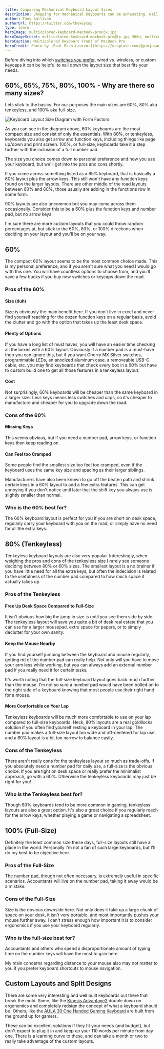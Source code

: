 ```yaml
---
title: Comparing Mechanical Keyboard Layout Sizes
description: Shopping for mechanical keyboards can be exhausting. Nail down the keyboard layout size that best fits your needs to narrow down the search early.
author: Tony Sullivan
authorUrl: https://twitter.com/thekeycap
type: learn
heroImage: multicolored-keyboard-macbook-pro@3x.jpg
heroImageSrcset: multicolored-keyboard-macbook-pro@1x.jpg 368w, multicolored-keyboard-macbook-pro@2x.jpg 736w, multicolored-keyboard-macbook-pro@3x.jpg 1104w
heroCaption: Multicolored Keyboard Front of MacBook Pro
heroCredit: Photo by [Paul Esch-Laurent](https://unsplash.com/@pinjasaur)
---
```


Before diving into which [switches you prefer](https://thekeycap.com/learn/comparing-keyboard-switches), wired vs. wireless, or custom keycaps it can be helpful to nail down the layout size that best fits your needs.

## 60%, 65%, 75%, 80%, 100% - Why are there so many sizes?

Lets stick to the basics. For our purposes the main sizes are 60%, 80% aka tenkeyless, and 100% aka full-size.

![Keyboard Layout Size Diagram with Form Factors](https://upload.wikimedia.org/wikipedia/commons/3/37/ANSI_Keyboard_Layout_Diagram_with_Form_Factor.svg 'Keyboard Layout Size Diagram with Form Factors')

As you can see in the diagram above, 60% keyboards are the most compact size and consist of only the essentials. With 80%, or tenkeyless, keyboards you also get arrow and function keys, including things like page up/down and print screen. 100%, or full-size, keyboards take it a step further with the inclusion of a full number pad.

The size you choice comes down to personal preference and how you use your keyboard, but we'll get into the pros and cons shortly.

If you come across something listed as a 65% keyboard, that is basically a 60% layout plus the arrow keys. This still won't have any function keys found on the larger layouts. There are other middle of the road layouts between 60% and 80%, those usually are adding in the functions row in some form.

90% layouts are also uncommon but you may come across them occasionally. Consider this to be a 60% plus the function keys and number pad, but no arrow keys.

I'm sure there are more custom layouts that you could throw random percentages at, but stick to the 60%, 80%, or 100% directions when deciding on your layout and you'll be on your way.

## 60%

The compact 60% layout seems to be the most common choice made. This is my personal preference, and if you aren't sure what you need I would go with this one. You will have countless options to choose from, and you'll save a few bucks if you buy new switches or keycaps down the road.

### Pros of the 60%

#### Size (duh)

Size is obviously the main benefit here. If you don't live in excel and never find yourself reaching for the dozen function keys on a regular basis, avoid the clutter and go with the option that takes up the least desk space.

#### Plenty of Options

If you have a long list of must haves, you will have an easier time checking all the boxes with a 60% layout. Obviously if a number pad is a must-have then you can ignore this, but if you want Cherry MX Silver switches, programmable LEDs, an anodized aluminum case, a removeable USB-C cable, etc. you may find keyboards that check every box in a 60% but have to custom build one to get all those features in a tenkeyless layout.

#### Cost

Not surprisingly, 60% keyboards will be cheaper than the same keyboard in a larger size. Less keys means less switches and caps, so it's cheaper to manufacture and cheaper for you to upgrade down the road.

### Cons of the 60%

#### Missing Keys

This seems obvious, but if you need a number pad, arrow keys, or function keys then keep reading on.

#### Can Feel too Cramped

Some people find the smallest size too feel too cramped, even if the keyboard uses the same key size and spacing as their larger siblings.

Manufacturers have also been known to go off the beaten path and shrink certain keys in a 60% layout to add a few extra features. This can get annoying if you don't notice until later that the shift key you always use is slightly smaller than normal.

### Who is the 60% best for?

The 60% keyboard layout is perfect for you if you are short on desk space, regularly carry your keyboard with you on the road, or simply have no need for all the extra keys.

## 80% (Tenkeyless)

Tenkeyless keyboard layouts are also very popular. Interestingly, when weighing the pros and cons of the tenkeyless size I rarely see someone deciding between 80% or 60% sizes. The smallest layout is a no brainer if you have little need for all the extra keys, but often the indecision is related to the usefulness of the number pad compared to how much space it actually takes up.

### Pros of the Tenkeyless

#### Free Up Desk Space Compared to Full-Size

It isn't obvious how big the jump in size is until you see them side by side. The tenkeyless layout will save you quite a bit of desk real estate that you can use for a larger mousepad, extra space for papers, or to simply declutter for your own sanity.

#### Keep the Mouse Nearby

If you find yourself jumping between the keyboard and mouse regularly, getting rid of the number pad can really help. Not only will you have to move your arm less while working, but you can always add an external number pad if you really need it for certain tasks.

It's worth noting that the full-size keyboard layout goes back much further than the mouse. I'm not so sure a number pad would have been bolted on to the right side of a keyboard knowing that most people use their right hand for a mouse.

#### More Comfortable on Your Lap

Tenkeyless keyboards will be much more comfortable to use on your lap compared to full-size keyboards. Heck, 80% layouts are a real goldilocks solution if you often find yourself resting a keyboard in your lap. The number pad makes a full-size layout too wide and off-centered for lap use, and a 60% layout is a bit too narrow to balance easily.

### Cons of the Tenkeyless

There aren't really cons for the tenkeyless layout so much as trade-offs. If you absolutely need a number pad for daily use, a full-size is the obvious choice. If you are tight on desk space or really prefer the minimalist approach, go with a 60%. Otherwise the tenkeyless keyboards may just be right for you!

### Who is the Tenkeyless best for?

Though 60% keyboards tend to be more common in gaming, tenkeyless layouts are also a great option. It's also a great choice if you regularly reach for the arrow keys, whether playing a game or navigating a spreadsheet.

## 100% (Full-Size)

Definitely the least common size these days, full-size layouts still have a place in the world. Personally I'm not a fan of such large keyboards, but I'll do my best to be objective here.

### Pros of the Full-Size

The number pad, though not often necessary, is extremely useful in specific scenarios. Accountants will live on the number pad, taking it away would be a mistake.

### Cons of the Full-Size

Size is the obvious downside here. Not only does it take up a large chunk of space on your desk, it isn't very portable, and most importantly pushes your mouse further away. I can't stress enough how important it is to consider ergonomics if you use your keyboard regularly.

### Who is the full-size best for?

Accountants and others who spend a disproportionate amount of typing time on the number keys will have the most to gain here.

My main concerns regarding distance to your mouse also may not matter to you if you prefer keyboard shortcuts to mouse navigation.

## Custom Layouts and Split Designs

There are some very interesting and well built keyboards out there that break the mold. Some, like the [Kinesis Advantage2](https://www.amazon.com/Kinesis-Advantage2-Ergonomic-Keyboard-KB600/dp/B01KR1C5PY) double down on ergonomics and completely redsign the concept of what a keyboard should be. Others, like the [AULA 30 One Handed Gaming Keyboard](https://www.amazon.com/AULA-Progammable-Handed-Merchanical-Keyboard/dp/B0728P6DR5) are built from the ground up for gamers.

These can be excellent solutions if they fit your needs (and budget), but don't expect to plug it in and keep up your 110 words per minute from day one. There is a learning curve to these, and can take a month or two to really take advantage of the custom layouts.
